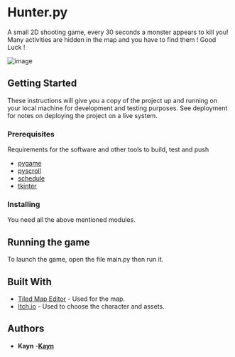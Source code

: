 # Hunter.py

A small 2D shooting game, every 30 seconds a monster appears to kill you! Many activities are hidden in the map and you have to find them !
Good Luck !


![image](https://user-images.githubusercontent.com/96729560/200841810-076674b1-cab5-4048-8dda-52c627e5b3eb.png)

## Getting Started

These instructions will give you a copy of the project up and running on
your local machine for development and testing purposes. See deployment
for notes on deploying the project on a live system.

### Prerequisites

Requirements for the software and other tools to build, test and push 
- [pygame](https://pypi.org/project/pygame/)
- [pyscroll](https://pypi.org/project/pyscroll/)
- [schedule](https://pypi.org/project/schedule/)
- [tkinter]()

### Installing
You need all the above mentioned modules.

## Running the game

To launch the game, open the file main.py then run it.


## Built With

  - [Tiled Map Editor](https://www.mapeditor.org/) - Used
    for the map.
  - [Itch.io](https://itch.io/) - Used to choose
    the character and assets.

## Authors

  - **Kayn** -**[Kayn](https://github.com/IKojiI)**
